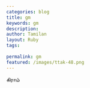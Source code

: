 ```yaml
---
categories: blog
title: gm
keywords: gm
description: 
author: Tamilan
layout: Ruby
tags: 
 
permalink: gm
featured: /images/ttak-48.png
---
```

  
கிராம்  
